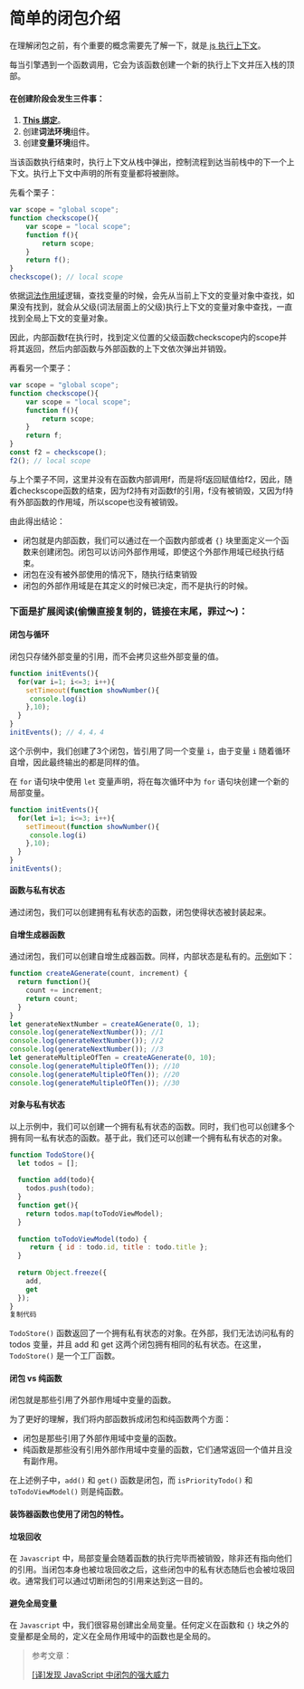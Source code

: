 # 简单的闭包介绍

在理解闭包之前，有个重要的概念需要先了解一下，就是[ js 执行上下文](https://juejin.im/post/5eaf8ae05188256d9c259f17)。

每当引擎遇到一个函数调用，它会为该函数创建一个新的执行上下文并压入栈的顶部。

#### 在创建阶段会发生三件事：

1.  [**This 绑定**](https://juejin.im/post/5eac13735188256d51476f59)。
2. 创建**词法环境**组件。
3. 创建**变量环境**组件。

当该函数执行结束时，执行上下文从栈中弹出，控制流程到达当前栈中的下一个上下文。执行上下文中声明的所有变量都将被删除。

先看个栗子：

```javascript
var scope = "global scope";
function checkscope(){
    var scope = "local scope";
    function f(){
        return scope;
    }
    return f();
}
checkscope(); // local scope
```

依据[词法作用域](https://juejin.im/post/5eae96066fb9a043867d4dd0)逻辑，查找变量的时候，会先从当前上下文的变量对象中查找，如果没有找到，就会从父级\(词法层面上的父级\)执行上下文的变量对象中查找，一直找到全局上下文的变量对象。

因此，内部函数f在执行时，找到定义位置的父级函数checkscope内的scope并将其返回，然后内部函数与外部函数的上下文依次弹出并销毁。

再看另一个栗子：

```javascript
var scope = "global scope";
function checkscope(){
    var scope = "local scope";
    function f(){
        return scope;
    }
    return f;
}
const f2 = checkscope();
f2(); // local scope
```

与上个栗子不同，这里并没有在函数内部调用f，而是将f返回赋值给f2，因此，随着checkscope函数的结束，因为f2持有对函数f的引用，f没有被销毁，又因为f持有外部函数的作用域，所以scope也没有被销毁。

由此得出结论：

* 闭包就是内部函数，我们可以通过在一个函数内部或者 `{}` 块里面定义一个函数来创建闭包。闭包可以访问外部作用域，即使这个外部作用域已经执行结束。
* 闭包在没有被外部使用的情况下，随执行结束销毁
* 闭包的外部作用域是在其定义的时候已决定，而不是执行的时候。

### 下面是扩展阅读\(偷懒直接复制的，链接在末尾，罪过～\)：

#### 闭包与循环

闭包只存储外部变量的引用，而不会拷贝这些外部变量的值。

```javascript
function initEvents(){
  for(var i=1; i<=3; i++){
    setTimeout(function showNumber(){
     console.log(i)
    },10);
  }
}
initEvents(); // 4，4，4
```

这个示例中，我们创建了3个闭包，皆引用了同一个变量 `i`，由于变量 `i` 随着循环自增，因此最终输出的都是同样的值。

在 `for` 语句块中使用 `let` 变量声明，将在每次循环中为 `for` 语句块创建一个新的局部变量。

```javascript
function initEvents(){
  for(let i=1; i<=3; i++){
    setTimeout(function showNumber(){
     console.log(i)
    },10);
  }
}
initEvents();
```

#### **函数与私有状态**

通过闭包，我们可以创建拥有私有状态的函数，闭包使得状态被封装起来。

#### **自增生成器函数**

通过闭包，我们可以创建自增生成器函数。同样，内部状态是私有的。[示例](https://jsfiddle.net/cristi_salcescu/cutk16ps/)如下：

```javascript
function createAGenerate(count, increment) {
  return function(){
    count += increment;
    return count;
  }
}
let generateNextNumber = createAGenerate(0, 1);
console.log(generateNextNumber()); //1
console.log(generateNextNumber()); //2
console.log(generateNextNumber()); //3
let generateMultipleOfTen = createAGenerate(0, 10);
console.log(generateMultipleOfTen()); //10
console.log(generateMultipleOfTen()); //20
console.log(generateMultipleOfTen()); //30
```

#### **对象与私有状态**

以上示例中，我们可以创建一个拥有私有状态的函数。同时，我们也可以创建多个拥有同一私有状态的函数。基于此，我们还可以创建一个拥有私有状态的对象。

```javascript
function TodoStore(){
  let todos = [];
  
  function add(todo){
    todos.push(todo);
  }
  function get(){
    return todos.map(toTodoViewModel);
  }
  
  function toTodoViewModel(todo) {
     return { id : todo.id, title : todo.title };
  }
  
  return Object.freeze({
    add,
    get
  });
}
复制代码
```

`TodoStore()` 函数返回了一个拥有私有状态的对象。在外部，我们无法访问私有的 todos 变量，并且 add 和 get 这两个闭包拥有相同的私有状态。在这里，`TodoStore()` 是一个工厂函数。  
  


#### 闭包 vs 纯函数

闭包就是那些引用了外部作用域中变量的函数。

为了更好的理解，我们将内部函数拆成闭包和纯函数两个方面：

* 闭包是那些引用了外部作用域中变量的函数。
* 纯函数是那些没有引用外部作用域中变量的函数，它们通常返回一个值并且没有副作用。

在上述例子中，`add()` 和 `get()` 函数是闭包，而 `isPriorityTodo()` 和 `toTodoViewModel()` 则是纯函数。  


#### 装饰器函数也使用了闭包的特性。

#### 垃圾回收

在 `Javascript` 中，局部变量会随着函数的执行完毕而被销毁，除非还有指向他们的引用。当闭包本身也被垃圾回收之后，这些闭包中的私有状态随后也会被垃圾回收。通常我们可以通过切断闭包的引用来达到这一目的。

#### 避免全局变量

在 `Javascript` 中，我们很容易创建出全局变量。任何定义在函数和 `{}` 块之外的变量都是全局的，定义在全局作用域中的函数也是全局的。



> 参考文章：
>
> [\[译\]发现 JavaScript 中闭包的强大威力](https://juejin.im/post/5c4e6a90e51d4552266576d2)

